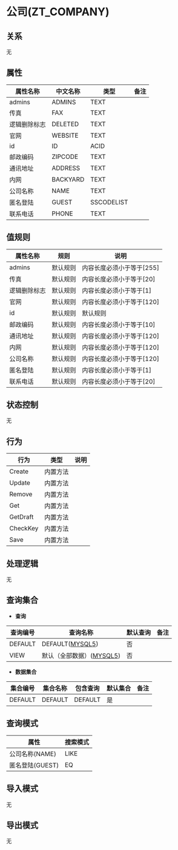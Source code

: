 # 公司(ZT_COMPANY)

  

## 关系
无

## 属性

| 属性名称        |    中文名称    | 类型     |  备注  |
| --------   |------------| -----   |  -------- | 
|admins|ADMINS|TEXT|&nbsp;|
|传真|FAX|TEXT|&nbsp;|
|逻辑删除标志|DELETED|TEXT|&nbsp;|
|官网|WEBSITE|TEXT|&nbsp;|
|id|ID|ACID|&nbsp;|
|邮政编码|ZIPCODE|TEXT|&nbsp;|
|通讯地址|ADDRESS|TEXT|&nbsp;|
|内网|BACKYARD|TEXT|&nbsp;|
|公司名称|NAME|TEXT|&nbsp;|
|匿名登陆|GUEST|SSCODELIST|&nbsp;|
|联系电话|PHONE|TEXT|&nbsp;|

## 值规则
| 属性名称    | 规则    |  说明  |
| --------   |------------| ----- | 
|admins|默认规则|内容长度必须小于等于[255]|
|传真|默认规则|内容长度必须小于等于[20]|
|逻辑删除标志|默认规则|内容长度必须小于等于[1]|
|官网|默认规则|内容长度必须小于等于[120]|
|id|默认规则|默认规则|
|邮政编码|默认规则|内容长度必须小于等于[10]|
|通讯地址|默认规则|内容长度必须小于等于[120]|
|内网|默认规则|内容长度必须小于等于[120]|
|公司名称|默认规则|内容长度必须小于等于[120]|
|匿名登陆|默认规则|内容长度必须小于等于[1]|
|联系电话|默认规则|内容长度必须小于等于[20]|

## 状态控制

无


## 行为
| 行为    | 类型    |  说明  |
| --------   |------------| ----- | 
|Create|内置方法|&nbsp;|
|Update|内置方法|&nbsp;|
|Remove|内置方法|&nbsp;|
|Get|内置方法|&nbsp;|
|GetDraft|内置方法|&nbsp;|
|CheckKey|内置方法|&nbsp;|
|Save|内置方法|&nbsp;|

## 处理逻辑
无

## 查询集合

* **查询**

| 查询编号 | 查询名称       | 默认查询 |   备注|
| --------  | --------   | --------   | ----- |
|DEFAULT|DEFAULT([MYSQL5](../../appendix/query_MYSQL5.md#Company_Default))|否|&nbsp;|
|VIEW|默认（全部数据）([MYSQL5](../../appendix/query_MYSQL5.md#Company_View))|否|&nbsp;|

* **数据集合**

| 集合编号 | 集合名称   |  包含查询  | 默认集合 |   备注|
| --------  | --------   | -------- | --------   | ----- |
|DEFAULT|DEFAULT|DEFAULT|是|&nbsp;|

## 查询模式
| 属性      |    搜索模式     |
| --------   |------------|
|公司名称(NAME)|LIKE|
|匿名登陆(GUEST)|EQ|

## 导入模式
无


## 导出模式
无
